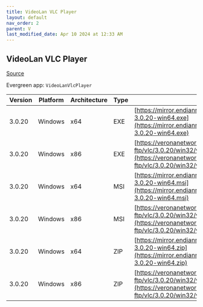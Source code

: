 ```yaml
---
title: VideoLan VLC Player 
layout: default
nav_order: 2
parent: V
last_modified_date: Apr 10 2024 at 12:33 AM
---
```


## VideoLan VLC Player 

[Source](https://www.videolan.org/vlc/)

Evergreen app: `VideoLanVlcPlayer`

| Version | Platform | Architecture | Type | URI                                                                                                                                                                            |
| ------- | -------- | ------------ | ---- | ------------------------------------------------------------------------------------------------------------------------------------------------------------------------------ |
| 3.0.20  | Windows  | x64          | EXE  | [https://mirror.endianness.com/videolan/vlc/3.0.20/win64/vlc-3.0.20-win64.exe](https://mirror.endianness.com/videolan/vlc/3.0.20/win64/vlc-3.0.20-win64.exe)                   |
| 3.0.20  | Windows  | x86          | EXE  | [https://veronanetworks.mm.fcix.net/videolan-ftp/vlc/3.0.20/win32/vlc-3.0.20-win32.exe](https://veronanetworks.mm.fcix.net/videolan-ftp/vlc/3.0.20/win32/vlc-3.0.20-win32.exe) |
| 3.0.20  | Windows  | x64          | MSI  | [https://mirror.endianness.com/videolan/vlc/3.0.20/win64/vlc-3.0.20-win64.msi](https://mirror.endianness.com/videolan/vlc/3.0.20/win64/vlc-3.0.20-win64.msi)                   |
| 3.0.20  | Windows  | x86          | MSI  | [https://veronanetworks.mm.fcix.net/videolan-ftp/vlc/3.0.20/win32/vlc-3.0.20-win32.msi](https://veronanetworks.mm.fcix.net/videolan-ftp/vlc/3.0.20/win32/vlc-3.0.20-win32.msi) |
| 3.0.20  | Windows  | x64          | ZIP  | [https://mirror.endianness.com/videolan/vlc/3.0.20/win64/vlc-3.0.20-win64.zip](https://mirror.endianness.com/videolan/vlc/3.0.20/win64/vlc-3.0.20-win64.zip)                   |
| 3.0.20  | Windows  | x86          | ZIP  | [https://veronanetworks.mm.fcix.net/videolan-ftp/vlc/3.0.20/win32/vlc-3.0.20-win32.zip](https://veronanetworks.mm.fcix.net/videolan-ftp/vlc/3.0.20/win32/vlc-3.0.20-win32.zip) |
